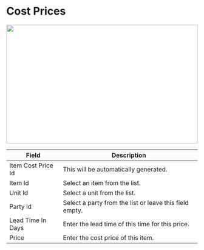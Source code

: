 # Cost Prices

<img src="" height="312px" width="100%">

| Field              | Description                                             |
| ------------------ | ------------------------------------------------------- |
| Item Cost Price Id | This will be automatically generated.                   |
| Item Id            | Select an item from the list.                           |
| Unit Id            | Select a unit from the list.                            |
| Party Id           | Select a party from the list or leave this field empty. |
| Lead Time In Days  | Enter the lead time of this time for this price.        |
| Price              | Enter the cost price of this item.                      |
